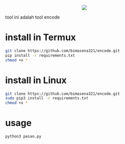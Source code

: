 <p align="center"><image src="https://drive.google.com/file/d/1BEMbKgV1FqK6mb76vn5giokUbhxZqgf_/view?usp=sharing"</p>
  <br>
  
  tool ini adalah tool encode
  
  # install in Termux
  ```bash
  git clone https://github.com/bimasena321/encode.git
  pip install -r requirements.txt
  chmod +x *
  ```
  # install in Linux
  ```bash
  git clone https://github.com/bimasena321/encode.git
  sudo pip3 install -r requirements.txt
  chmod +x *
  ```
  # usage
  ```bash
  python3 pesan.py
  ```
  
